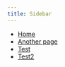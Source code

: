 ```yaml
---
title: Sidebar
---
```


- [Home](/)
- [Another page](/another-page.md)
- [Test](/test/test.md)
- [Test2](/test2/test2.md)
